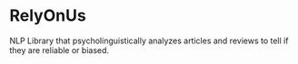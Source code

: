 RelyOnUs
========

NLP Library that psycholinguistically analyzes articles and reviews to tell if they are reliable or biased.
